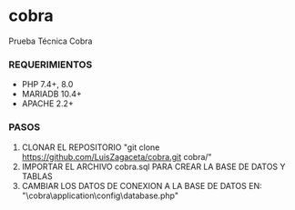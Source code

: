 # cobra
Prueba Técnica Cobra


### REQUERIMIENTOS
- PHP 7.4+, 8.0
- MARIADB 10.4+
- APACHE 2.2+

### PASOS
1. CLONAR EL REPOSITORIO "git clone https://github.com/LuisZagaceta/cobra.git cobra/"
2. IMPORTAR EL ARCHIVO cobra.sql PARA CREAR LA BASE DE DATOS Y TABLAS
3. CAMBIAR LOS DATOS DE CONEXION A LA BASE DE DATOS EN: "\cobra\application\config\database.php"


